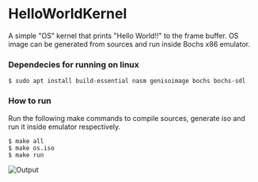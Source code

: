 # HelloWorldKernel
 A simple "OS" kernel that prints "Hello World!!" to the frame buffer. OS image can be generated from sources and run inside Bochs x86 emulator.
 
 ### Dependecies for running on linux
 ```
 $ sudo apt install build-essential nasm genisoimage bochs bochs-sdl
 ```
 ### How to run
 Run the following make commands to compile sources, generate iso and run it inside emulator respectively.
 ```
 $ make all
 $ make os.iso
 $ make run
 ```
![Output](https://i.imgur.com/DsK1uSV.png "Kernel Running in Bochs")
